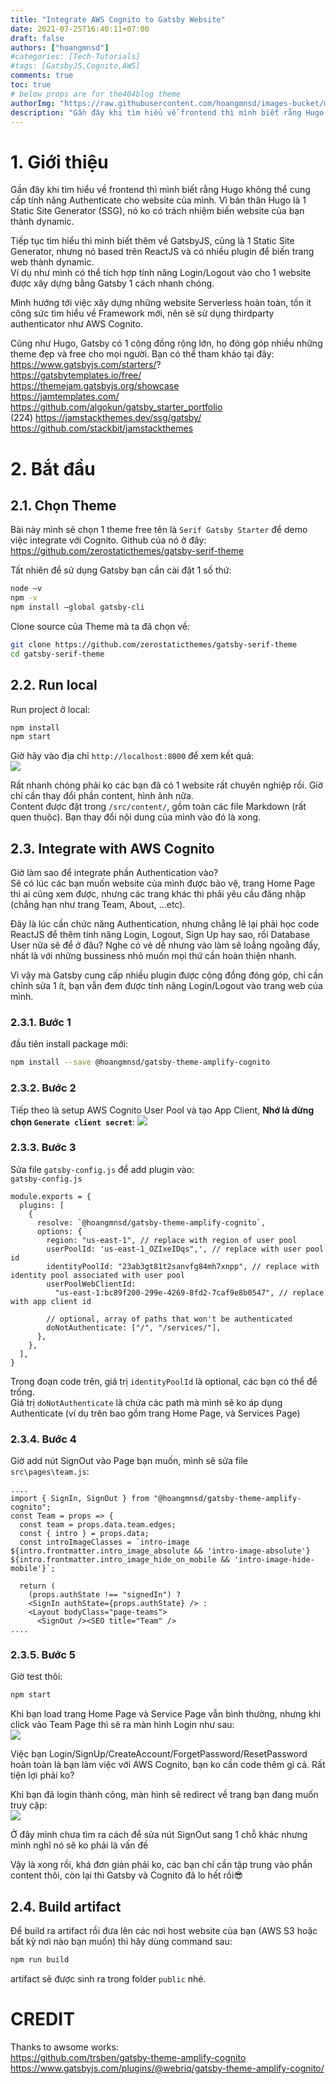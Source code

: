 ```yaml
---
title: "Integrate AWS Cognito to Gatsby Website"
date: 2021-07-25T16:40:11+07:00
draft: false
authors: ["hoangmnsd"]
#categories: [Tech-Tutorials]
#tags: [GatsbyJS,Cognito,AWS]
comments: true
toc: true
# below props are for the404blog theme
authorImg: "https://raw.githubusercontent.com/hoangmnsd/images-bucket/master/static/images/hoangmsnd-avatar001.jpg"
description: "Gần đây khi tìm hiểu về frontend thì mình biết rằng Hugo không thể cung cấp tính năng Authenticate cho website của mình."
---
```


# 1. Giới thiệu

Gần đây khi tìm hiểu về frontend thì mình biết rằng Hugo không thể cung cấp tính năng Authenticate cho website của mình.
Vì bản thân Hugo là 1 Static Site Generator (SSG), nó ko có trách nhiệm biến website của bạn thành dynamic.  

Tiếp tục tìm hiểu thì mình biết thêm về GatsbyJS, cũng là 1 Static Site Generator, nhưng nó based trên ReactJS và có nhiều plugin để biến trang web thành dynamic.  
Ví dụ như mình có thể tích hợp tính năng Login/Logout vào cho 1 website được xây dựng bằng Gatsby 1 cách nhanh chóng.

Mình hướng tới việc xây dựng những website Serverless hoàn toàn, tốn ít công sức tìm hiểu về Framework mới, nên sẽ sử dụng thirdparty authenticator như AWS Cognito.

Cũng như Hugo, Gatsby có 1 cộng đồng rộng lớn, họ đóng góp nhiều những theme đẹp và free cho mọi người. Bạn có thể tham khảo tại đây:  
https://www.gatsbyjs.com/starters/?  
https://gatsbytemplates.io/free/  
https://themejam.gatsbyjs.org/showcase  
https://jamtemplates.com/  
https://github.com/algokun/gatsby_starter_portfolio  
(224) https://jamstackthemes.dev/ssg/gatsby/    
https://github.com/stackbit/jamstackthemes  



# 2. Bắt đầu 

## 2.1. Chọn Theme

Bài này mình sẽ chọn 1 theme free tên là `Serif Gatsby Starter` để demo việc integrate với Cognito.
Github của nó ở đây: https://github.com/zerostaticthemes/gatsby-serif-theme

Tất nhiên để sử dụng Gatsby bạn cần cài đặt 1 số thứ:  
```sh
node –v
npm -v
npm install –global gatsby-cli
```

Clone source của Theme mà ta đã chọn về:
```sh
git clone https://github.com/zerostaticthemes/gatsby-serif-theme
cd gatsby-serif-theme
```

## 2.2. Run local

Run project ở local:  
```sh
npm install
npm start
```

Giờ hãy vào địa chỉ `http://localhost:8000` để xem kết quả:  
![](https://raw.githubusercontent.com/hoangmnsd/images-bucket/master/static/images/gatsby-serif-theme-home-default.jpg)

Rất nhanh chóng phải ko các bạn đã có 1 website rất chuyên nghiệp rồi. Giờ chỉ cần thay đổi phần content, hình ảnh nữa.  
Content được đặt trong `/src/content/`, gồm toàn các file Markdown (rất quen thuộc). Bạn thay đổi nội dung của mình vào đó là xong.

## 2.3. Integrate with AWS Cognito

Giờ làm sao để integrate phần Authentication vào?  
Sẽ có lúc các bạn muốn website của mình được bảo vệ, trang Home Page thì ai cũng xem được, nhưng các trang khác thì phải yêu cầu đăng nhập (chẳng hạn như trang Team, About, ...etc).   

Đây là lúc cần chức năng Authentication, nhưng chẳng lẽ lại phải học code ReactJS để thêm tính năng Login, Logout, Sign Up hay sao, rồi Database User nữa sẽ để ở đâu? Nghe có vẻ dễ nhưng vào làm sẽ loẳng ngoằng đấy, nhất là với những bussiness nhỏ muốn mọi thứ cần hoàn thiện nhanh.  

Vì vậy mà Gatsby cung cấp nhiều plugin được cộng đồng đóng góp, chỉ cần chỉnh sửa 1 ít, bạn vẫn đem được tính năng Login/Logout vào trang web của mình.

### 2.3.1. Bước 1

đầu tiên install package mới:  
```sh
npm install --save @hoangmnsd/gatsby-theme-amplify-cognito
```
### 2.3.2. Bước 2

Tiếp theo là setup AWS Cognito User Pool và tạo App Client, **Nhớ là đừng chọn `Generate client secret`**:
![](https://raw.githubusercontent.com/hoangmnsd/images-bucket/master/static/images/gatsby-cognito-appclient-setting.jpg)

### 2.3.3. Bước 3

Sửa file `gatsby-config.js` để add plugin vào:  
`gatsby-config.js`
```
module.exports = {
  plugins: [
    {
      resolve: `@hoangmnsd/gatsby-theme-amplify-cognito`,
      options: {
        region: "us-east-1", // replace with region of user pool
        userPoolId: 'us-east-1_OZIxeIDqs",', // replace with user pool id
        identityPoolId: "23ab3gt81t2sanvfg84mh7xnpp", // replace with identity pool associated with user pool
        userPoolWebClientId:
          "us-east-1:bc89f200-299e-4269-8fd2-7caf9e8b0547", // replace with app client id

        // optional, array of paths that won't be authenticated
        doNotAuthenticate: ["/", "/services/"],
      },
    },
  ],
}
```
Trong đoạn code trên, giá trị `identityPoolId` là optional, các bạn có thể để trống.  
Giá trị `doNotAuthenticate` là chứa các path mà mình sẽ ko áp dụng Authenticate (ví dụ trên bao gồm trang Home Page, và Services Page)

### 2.3.4. Bước 4

Giờ add nút SignOut vào Page bạn muốn, mình sẽ sửa file `src\pages\team.js`:  
```
....
import { SignIn, SignOut } from "@hoangmnsd/gatsby-theme-amplify-cognito";
const Team = props => {
  const team = props.data.team.edges;
  const { intro } = props.data;
  const introImageClasses = `intro-image ${intro.frontmatter.intro_image_absolute && 'intro-image-absolute'} ${intro.frontmatter.intro_image_hide_on_mobile && 'intro-image-hide-mobile'}`;

  return (
    (props.authState !== "signedIn") ?
    <SignIn authState={props.authState} /> :
    <Layout bodyClass="page-teams">
      <SignOut /><SEO title="Team" />
....      
```

### 2.3.5. Bước 5

Giờ test thôi:  
```sh
npm start
```
Khi bạn load trang Home Page và Service Page vẫn bình thường, nhưng khi click vào Team Page thì sẽ ra màn hình Login như sau:  
![](https://raw.githubusercontent.com/hoangmnsd/images-bucket/master/static/images/gatsby-cognito-login-page.jpg)

Việc bạn Login/SignUp/CreateAccount/ForgetPassword/ResetPassword hoàn toàn là bạn làm việc với AWS Cognito, bạn ko cần code thêm gì cả. Rất tiện lợi phải ko?

Khi bạn đã login thành công, màn hình sẽ redirect về trang bạn đang muốn truy cập:  
![](https://raw.githubusercontent.com/hoangmnsd/images-bucket/master/static/images/gatsby-cognito-logout-page.jpg)

Ở đây mình chưa tìm ra cách để sửa nút SignOut sang 1 chỗ khác nhưng mình nghĩ nó sẽ ko phải là vấn đề

Vậy là xong rồi, khá đơn giản phải ko, các bạn chỉ cần tập trung vào phần content thôi, còn lại thì Gatsby và Cognito đã lo hết rồi😎

## 2.4. Build artifact

Để build ra artifact rồi đưa lên các nơi host website của bạn (AWS S3 hoặc bất kỳ nơi nào bạn muốn) thì hãy dùng command sau:  
```sh
npm run build
```
artifact sẽ được sinh ra trong folder `public` nhé.


# CREDIT
Thanks to awsome works:  
https://github.com/trsben/gatsby-theme-amplify-cognito  
https://www.gatsbyjs.com/plugins/@webriq/gatsby-theme-amplify-cognito/  





